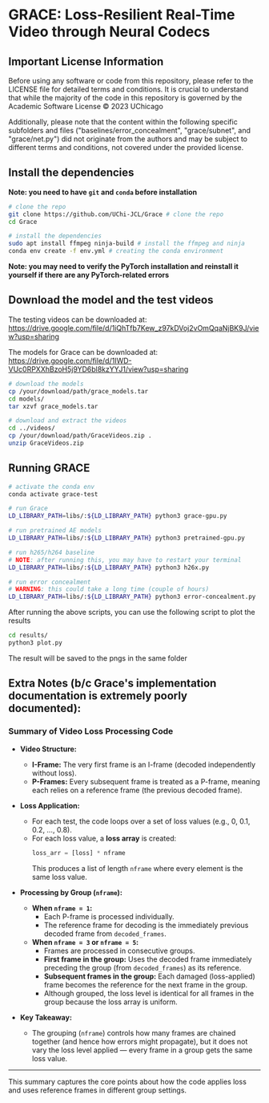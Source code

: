 # GRACE: Loss-Resilient Real-Time Video through Neural Codecs

## Important License Information


Before using any software or code from this repository, please refer to the LICENSE file for detailed terms and conditions. It is crucial to understand that while the majority of the code in this repository is governed by the Academic Software License © 2023 UChicago

Additionally, please note that the content within the following specific subfolders and files ("baselines/error_concealment", "grace/subnet", and "grace/net.py") did not originate from the authors and may be subject to different terms and conditions, not covered under the provided license. 

## Install the dependencies

**Note: you need to have `git` and `conda` before installation**
```bash
# clone the repo
git clone https://github.com/UChi-JCL/Grace # clone the repo
cd Grace

# install the dependencies
sudo apt install ffmpeg ninja-build # install the ffmpeg and ninja
conda env create -f env.yml # creating the conda environment
```

**Note: you may need to verify the PyTorch installation and reinstall it yourself if there are any PyTorch-related errors**




## Download the model and the test videos

The testing videos can be downloaded at: https://drive.google.com/file/d/1iQhTfb7Kew_z97kDVoj2vOmQqaNjBK9J/view?usp=sharing

The models for Grace can be downloaded at: https://drive.google.com/file/d/1IWD-VUc0RPXXhBzoH5j9YD6bl8kzYYJ1/view?usp=sharing

```bash
# download the models
cp /your/download/path/grace_models.tar
cd models/
tar xzvf grace_models.tar 

# download and extract the videos
cd ../videos/
cp /your/download/path/GraceVideos.zip .
unzip GraceVideos.zip
```


## Running GRACE

```bash
# activate the conda env
conda activate grace-test

# run Grace
LD_LIBRARY_PATH=libs/:${LD_LIBRARY_PATH} python3 grace-gpu.py

# run pretrained AE models
LD_LIBRARY_PATH=libs/:${LD_LIBRARY_PATH} python3 pretrained-gpu.py

# run h265/h264 baseline
# NOTE: after running this, you may have to restart your terminal
LD_LIBRARY_PATH=libs/:${LD_LIBRARY_PATH} python3 h26x.py

# run error concealment
# WARNING: this could take a long time (couple of hours)
LD_LIBRARY_PATH=libs/:${LD_LIBRARY_PATH} python3 error-concealment.py
```

After running the above scripts, you can use the following script to plot the results
```bash
cd results/
python3 plot.py
```
The result will be saved to the pngs in the same folder

Extra Notes (b/c Grace's implementation documentation is extremely poorly documented):
---

### Summary of Video Loss Processing Code

- **Video Structure:**
  - **I-Frame:** The very first frame is an I-frame (decoded independently without loss).
  - **P-Frames:** Every subsequent frame is treated as a P-frame, meaning each relies on a reference frame (the previous decoded frame).

- **Loss Application:**
  - For each test, the code loops over a set of loss values (e.g., 0, 0.1, 0.2, …, 0.8).
  - For each loss value, a **loss array** is created:
    ```python
    loss_arr = [loss] * nframe
    ```
    This produces a list of length `nframe` where every element is the same loss value.

- **Processing by Group (`nframe`):**
  - **When `nframe = 1`:**
    - Each P-frame is processed individually.
    - The reference frame for decoding is the immediately previous decoded frame from `decoded_frames`.
  - **When `nframe = 3` or `nframe = 5`:**
    - Frames are processed in consecutive groups.
    - **First frame in the group:** Uses the decoded frame immediately preceding the group (from `decoded_frames`) as its reference.
    - **Subsequent frames in the group:** Each damaged (loss-applied) frame becomes the reference for the next frame in the group.
    - Although grouped, the loss level is identical for all frames in the group because the loss array is uniform.

- **Key Takeaway:**
  - The grouping (`nframe`) controls how many frames are chained together (and hence how errors might propagate), but it does not vary the loss level applied — every frame in a group gets the same loss value.

---

This summary captures the core points about how the code applies loss and uses reference frames in different group settings.

